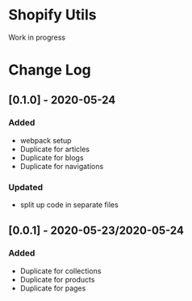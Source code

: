 # Shopify Utils

Work in progress

# Change Log

## [0.1.0] - 2020-05-24

### Added
 
- webpack setup
- Duplicate for articles
- Duplicate for blogs
- Duplicate for navigations

### Updated

- split up code in separate files

## [0.0.1] - 2020-05-23/2020-05-24
 
### Added
 
- Duplicate for collections
- Duplicate for products
- Duplicate for pages